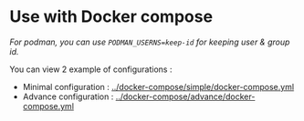 # Use with Docker compose

*For podman, you can use `PODMAN_USERNS=keep-id` for keeping user & group id.*

You can view 2 example of configurations :

- Minimal configuration : [../docker-compose/simple/docker-compose.yml](../docker-compose/simple/docker-compose.yml)
- Advance configuration : [../docker-compose/advance/docker-compose.yml](../docker-compose/advance/docker-compose.yml)
